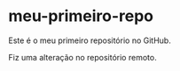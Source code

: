 # meu-primeiro-repo
Este é o meu primeiro repositório no GitHub.

Fiz uma alteração no repositório remoto.
